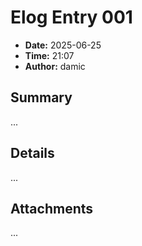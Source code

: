 # Elog Entry 001

- **Date:** 2025-06-25
- **Time:** 21:07
- **Author:** damic

## Summary

...

## Details

...

## Attachments

...
